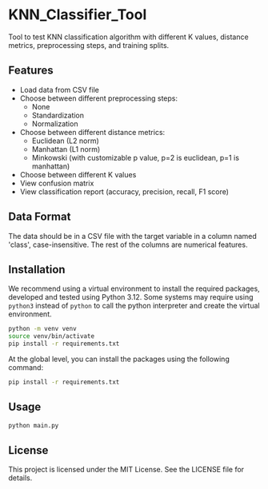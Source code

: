 # KNN_Classifier_Tool

Tool to test KNN classification algorithm with different K values, distance metrics, preprocessing steps, and training splits.

## Features

- Load data from CSV file
- Choose between different preprocessing steps:
  - None
  - Standardization
  - Normalization
- Choose between different distance metrics:
  - Euclidean (L2 norm)
  - Manhattan (L1 norm)
  - Minkowski (with customizable p value, p=2 is euclidean, p=1 is manhattan)
- Choose between different K values
- View confusion matrix
- View classification report (accuracy, precision, recall, F1 score)

## Data Format

The data should be in a CSV file with the target variable in a column named 'class', case-insensitive. The rest of the columns are numerical features.

## Installation

We recommend using a virtual environment to install the required packages, developed and tested using Python 3.12. Some systems may require using `python3` instead of `python` to call the python interpreter and create the virtual environment.  

```bash
python -m venv venv
source venv/bin/activate
pip install -r requirements.txt
```

At the global level, you can install the packages using the following command:

```bash
pip install -r requirements.txt
```

## Usage

```bash
python main.py
```

## License

This project is licensed under the MIT License. See the LICENSE file for details.

